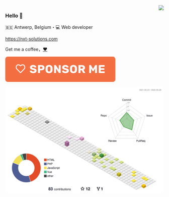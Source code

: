 <img align="right" src="https://github-readme-stats.vercel.app/api?username=noahnxt&show_icons=true&icon_color=805AD5&text_color=718096&bg_color=ffffff&hide_title=true" />

### Hello 👋

:belgium: Antwerp, Belgium・:computer: Web developer

https://nxt-solutions.com

Get me a coffee，[:heart:](https://github.com/sponsors/noahnxt)

<!-- ![](https://gitwar.herokuapp.com/badge?username=noahnxt&style=for-the-badge) -->


[![Sponsor me](https://github.com/noahnxt/noahnxt/blob/master/sponsor-me-button-s.svg?raw=true)](https://github.com/sponsors/noahnxt)


![](./profile-3d-contrib/profile-south-season-animate.svg)
